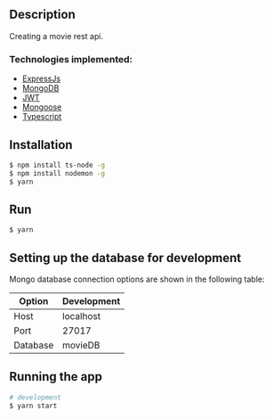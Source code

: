 
## Description

 Creating a movie rest api.

### Technologies implemented:

-   [ExpressJs](https://expressjs.com/) 
-   [MongoDB](https://www.mongodb.com/)
-   [JWT](https://jwt.io/)
-   [Mongoose](https://www.npmjs.com/package/mongoose/)
-   [Typescript](https://www.typescriptlang.org/)

## Installation

```bash
$ npm install ts-node -g
$ npm install nodemon -g
$ yarn
```

## Run
```bash
$ yarn
```

## Setting up the database for development 

Mongo database connection options are shown in the following table:

| Option   | Development |
| -------- | ----------- 
| Host     | localhost   |
| Port     | 27017       |
| Database | movieDB     |  

## Running the app

```bash
# development
$ yarn start
```

